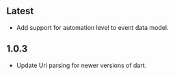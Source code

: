 ## Latest

- Add support for automation level to event data model.

## 1.0.3

- Update Uri parsing for newer versions of dart.
